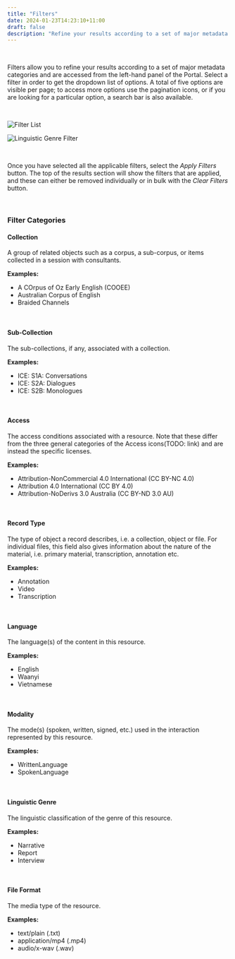 ```yaml
---
title: "Filters"
date: 2024-01-23T14:23:10+11:00
draft: false
description: "Refine your results according to a set of major metadata categories."
---
```


<br>

Filters allow you to refine your results according to a set of major metadata categories and are accessed from the left-hand panel of the Portal. Select a filter in order to get the dropdown list of options. A total of five options are visible per page; to access more options use the pagination icons, or if you are looking for a particular option, a search bar is also available.

<br>

![Filter List](/help_docs/filters1.png)

![Linguistic Genre Filter](/help_docs/filters2.png)

<br>

Once you have selected all the applicable filters, select the _Apply Filters_ button. The top of the results section will show the filters that are applied, and these can either be removed individually or in bulk with the _Clear Filters_ button.

<br>

### Filter Categories


#### Collection

A group of related objects such as a corpus, a sub-corpus, or items collected in a session with consultants.

__Examples:__
- A COrpus of Oz Early English (COOEE)
- Australian Corpus of English
- Braided Channels

<br>

#### Sub-Collection

The sub-collections, if any, associated with a collection.

__Examples:__
- ICE: S1A: Conversations
- ICE: S2A: Dialogues
- ICE: S2B: Monologues

<br>

#### Access

The access conditions associated with a resource. Note that these differ from the three general categories of the Access icons(TODO: link) and are instead the specific licenses.

__Examples:__
- Attribution-NonCommercial 4.0 International (CC BY-NC 4.0)
- Attribution 4.0 International (CC BY 4.0)
- Attribution-NoDerivs 3.0 Australia (CC BY-ND 3.0 AU)

<br>

#### Record Type

The type of object a record describes, i.e. a collection, object or file. For individual files, this field also gives information about the nature of the material, i.e. primary material, transcription, annotation etc.

__Examples:__
- Annotation
- Video
- Transcription

<br>

#### Language

The language(s) of the content in this resource.

__Examples:__
- English
- Waanyi
- Vietnamese

<br>

#### Modality

The mode(s) (spoken, written, signed, etc.) used in the interaction represented by this resource.

__Examples:__
- WrittenLanguage
- SpokenLanguage

<br>

#### Linguistic Genre

The linguistic classification of the genre of this resource.

__Examples:__
- Narrative
- Report
- Interview

<br>

#### File Format

The media type of the resource.

__Examples:__
- text/plain (.txt)
- application/mp4 (.mp4)
- audio/x-wav (.wav)

<br>